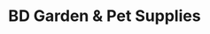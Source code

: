 ---
title: "BD Garden & Pet Supplies"
url: /ilminster/bd-garden-und-pet-supplies/
shop: Garten-Center
---